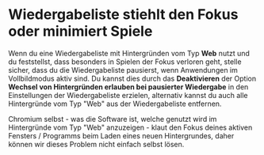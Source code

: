 # Wiedergabeliste stiehlt den Fokus oder minimiert Spiele

Wenn du eine Wiedergabeliste mit Hintergründen vom Typ **Web** nutzt und du feststellst, dass besonders in Spielen der Fokus verloren geht, stelle sicher, dass du die Wiedergabeliste pausierst, wenn Anwendungen im Vollbildmodus aktiv sind. Du kannst dies durch das **Deaktivieren** der Option **Wechsel von Hintergründen erlauben bei pausierter Wiedergabe** in den Einstellungen der Wiedergabeliste erzielen, alternativ kannst du auch alle Hintergründe vom Typ "Web" aus der Wiedergabeliste entfernen.

Chromium selbst - was die Software ist, welche genutzt wird im Hintergründe vom Typ "Web" anzuzeigen - klaut den Fokus deines aktiven Fensters / Programms beim Laden eines neuen Hintergrundes, daher können wir dieses Problem nicht einfach selbst lösen.
